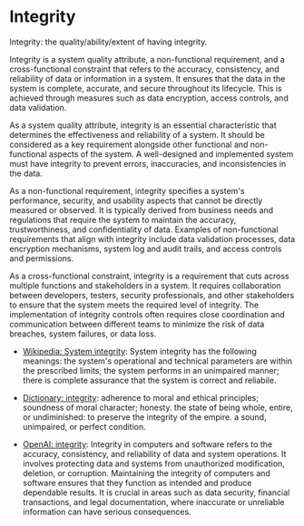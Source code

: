 # Integrity

Integrity: the quality/ability/extent of having integrity. <!-- TODO -->

<span data-chatgpt-prompt="explain integrity (system quality attribute, cross-functional constraint, non-functional requirement)">Integrity is a system quality attribute, a non-functional requirement, and a cross-functional constraint that refers to the accuracy, consistency, and reliability of data or information in a system. It ensures that the data in the system is complete, accurate, and secure throughout its lifecycle. This is achieved through measures such as data encryption, access controls, and data validation.

As a system quality attribute, integrity is an essential characteristic that determines the effectiveness and reliability of a system. It should be considered as a key requirement alongside other functional and non-functional aspects of the system. A well-designed and implemented system must have integrity to prevent errors, inaccuracies, and inconsistencies in the data.

As a non-functional requirement, integrity specifies a system's performance, security, and usability aspects that cannot be directly measured or observed. It is typically derived from business needs and regulations that require the system to maintain the accuracy, trustworthiness, and confidentiality of data. Examples of non-functional requirements that align with integrity include data validation processes, data encryption mechanisms, system log and audit trails, and access controls and permissions.

As a cross-functional constraint, integrity is a requirement that cuts across multiple functions and stakeholders in a system. It requires collaboration between developers, testers, security professionals, and other stakeholders to ensure that the system meets the required level of integrity. The implementation of integrity controls often requires close coordination and communication between different teams to minimize the risk of data breaches, system failures, or data loss.</span>

* [Wikipedia: System integrity](https://wikipedia.org/wiki/System_integrity): System integrity has the following meanings:  the system's operational and technical parameters are within the prescribed limits; the system performs in an unimpaired manner; there is complete assurance that the system is correct and reliabile.

* [Dictionary: integrity](https://www.dictionary.com/browse/integrity): adherence to moral and ethical principles; soundness of moral character; honesty. the state of being whole, entire, or undiminished: to preserve the integrity of the empire. a sound, unimpaired, or perfect condition.

* [OpenAI: integrity](https:://openai.com): <span data-chatgpt-prompt="define integrity (computers and software)">Integrity in computers and software refers to the accuracy, consistency, and reliability of data and system operations. It involves protecting data and systems from unauthorized modification, deletion, or corruption. Maintaining the integrity of computers and software ensures that they function as intended and produce dependable results. It is crucial in areas such as data security, financial transactions, and legal documentation, where inaccurate or unreliable information can have serious consequences.</span>

